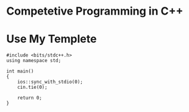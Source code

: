 # Competetive Programming in C++

# Use My Templete

```
#include <bits/stdc++.h>
using namespace std;

int main()
{
    ios::sync_with_stdio(0);
    cin.tie(0);
    
    return 0;
}

```
